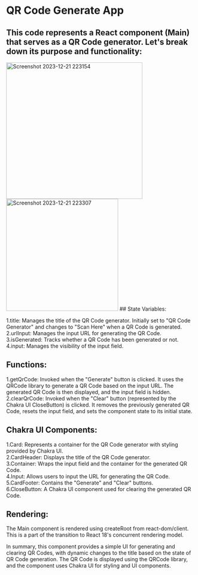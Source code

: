 # QR Code Generate App
## This code represents a React component (Main) that serves as a QR Code generator. Let's break down its purpose and functionality:
<img width="364" alt="Screenshot 2023-12-21 223154" src="https://github.com/ViNu-23/qrcode-generator-reactJS/assets/59360964/b70a4bd1-4099-444f-81d5-5c1e46c017d8">
<img width="299" alt="Screenshot 2023-12-21 223307" src="https://github.com/ViNu-23/qrcode-generator-reactJS/assets/59360964/9c8d1f8c-a7cb-4776-a8df-d2c83c0dba73">
## State Variables:

1.title: Manages the title of the QR Code generator. Initially set to "QR Code Generator" and changes to "Scan Here" when a QR Code is generated.</br>
2.urlInput: Manages the input URL for generating the QR Code.</br>
3.isGenerated: Tracks whether a QR Code has been generated or not.</br>
4.input: Manages the visibility of the input field.</br>
## Functions:

1.getQrCode: Invoked when the "Generate" button is clicked. It uses the QRCode library to generate a QR Code based on the input URL. The generated QR Code is then displayed, and the input field is hidden.</br>
2.clearQrCode: Invoked when the "Clear" button (represented by the Chakra UI CloseButton) is clicked. It removes the previously generated QR Code, resets the input field, and sets the component state to its initial state.
## Chakra UI Components:

1.Card: Represents a container for the QR Code generator with styling provided by Chakra UI.</br>
2.CardHeader: Displays the title of the QR Code generator.</br>
3.Container: Wraps the input field and the container for the generated QR Code.</br>
4.Input: Allows users to input the URL for generating the QR Code.</br>
5.CardFooter: Contains the "Generate" and "Clear" buttons.</br>
6.CloseButton: A Chakra UI component used for clearing the generated QR Code.
## Rendering:

The Main component is rendered using createRoot from react-dom/client. This is a part of the transition to React 18's concurrent rendering model.</br>

In summary, this component provides a simple UI for generating and clearing QR Codes, with dynamic changes to the title based on the state of QR Code generation. The QR Code is displayed using the QRCode library, and the component uses Chakra UI for styling and UI components.